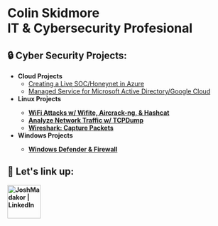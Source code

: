<h1>Colin Skidmore <br/> IT & Cybersecurity Profesional</a>

<h2> 🔒 Cyber Security Projects:</h2>

- <b>Cloud Projects</b>
  - [Creating a Live SOC/Honeynet in Azure](https://github.com/colskid/Cloud-SOC) <br>
  - [Managed Service for Microsoft Active Directory/Google Cloud](https://github.com/colskid/Managed-Service-MS-AD)
- <b>Linux Projects<b>
  - [WiFi Attacks w/ Wifite, Aircrack-ng, & Hashcat]()
  - [Analyze Network Traffic w/ TCPDump](https://github.com/colskid/Analyze-TCPDump-Traffic)
  - [Wireshark: Capture Packets](https://github.com/colskid/Wireshark-Capture-Packets)
- <b>Windows Projects<b>
  - [Windows Defender & Firewall](https://github.com/colskid/Windows-Defender-and-Firewall)

<h2> 🔗 Let's link up:</h2>


[<img align="left" alt="JoshMadakor | LinkedIn" width="75px" src="https://i.imgur.com/tJYr2gt.png" />][linkedin]

[linkedin]: https://linkedin.com/in/colin-skidmore

